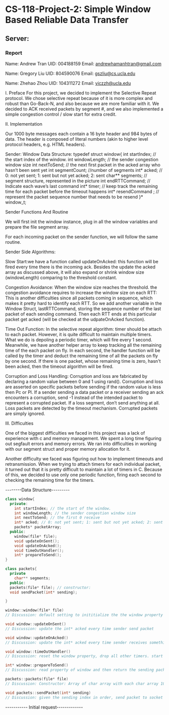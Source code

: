 # CS-118-Project-2: Simple Window Based Reliable Data Transfer

## Server:

### Report

Name: Andrew Tran
UID: 004188159
Email: andrewhamanhtran@gmail.com

Name: Gregory Liu 
UID: 804590076
Email: gszliu@cs.ucla.edu

Name: Zhehao Zhou
UID: 104311272
Email: viczzh@ucla.edu

I. Preface
For this project, we decided to implement the Selective Repeat protocol. We chose selective repeat because of it is more complex and robust than Go-Back-N, and also because we are more familiar with it. We decided to ACK received packets by segment #, and we also implemented a simple congestion control / slow start for extra credit.

II. Implementation

Our 1000 byte messages each contain a 16 byte header and 984 bytes of data. The header is composed of literal numbers (akin to higher level protocol headers, e.g. HTML headers).

Sender: Window Data Structure: 
typedef struct window{
  int startIndex; // the start index of the window.
  int windowLength; // the sender congestion window size
  int nextToSend; // the next first packet in the acked array who hasn’t been sent yet
  int segmentCount;	//number of segments
  int* acked; // 0: not yet sent; 1: sent but not yet acked; 2: sent
  char** segments; // segment structure, represented in the picture
  int endRTTCommand; // Indicate each wave’s last command
  int* timer; // keep track the remaining time for each packet before the timeout happens
  int* resendCommand ; // represent the packet sequence number that needs to be resend 
}* window_t;
				

Sender Functions And Routine 

We will first init the window instance, plug in all the window variables and prepare the file segment array. 

For each incoming packet on the sender function, we will follow the same routine. 
                    

Sender Side Algorithms: 

Slow Start:we have a function called updateOnAcked: this function will be fired every time there is the incoming ack. Besides the update the acked array as discussed above, it will also expand or shrink window size (windowLength) comparing to the threshold constant. 

Congestion Avoidance: When the window size reaches the threshold. the congestion avoidance requires to increase the window size on each RTT: This is another difficulties since all packets coming in sequence, which makes it pretty hard to identify each RTT. So we add another variable in the Window Struct, lastRTTCommand, storing the sequence number of the last packet of each sending command. Then each RTT ends at this particular packet get acked (will be checked at the udpateOnAcked function). 

Time Out Function:  In the selective repeat algorithm: timer should be attach to each packet. However, it is quite difficult to maintain multiple timers. What we do is depoling a periodic timer, which will fire every 1 second. Meanwhile, we have another helper array to keep tracking all the remaining time of the each packet on fly. In each second, the handler function will be called by the timer and deduct the remaining time of all the packets on fly by one second. If there is one packet, whose remaining time is zero, hasn't been acked, then the timeout algorithm will be fired. 

Corruption and Loss Handling: Corruption and loss are fabricated by declaring a random value between 0 and 1 using rand(). Corruption and loss are asserted on specific packets before sending if the random value is less then Pc or Pl. If a sender sending a data packet or a receiver sending an ack encounters a corruption, send -1 instead of the intended packet to represent a corrupted packet. If a loss segment, don’t send anything at all. Loss packets are detected by the timeout mechanism. Corrupted packets are simply ignored.

III. Difficulties

One of the biggest difficulties we faced in this project was a lack of experience with c and memory management. We spent a long time figuring out segfault errors and memory errors. We ran into difficulties in working with our segment struct and proper memory allocation for it.

Another difficulty we faced was figuring out how to implement timeouts and retransmission. When we trying to attach timers for each individual packet, it turned out that it is pretty difficult to maintain a lot of timers in C. Because of this, we decided to use only one periodic function, firing each second to checking the remaining time for the timers.

--------Data Structure---------
```C++
class window{
  private:
    int startIndex; // the start of the window.
    int windowLength; // the sender congestion window size
    int nextToSend; // the first 0 receive
    int* acked; // 0: not yet sent; 1: sent but not yet acked; 2: sent
    packets* packetArray;
  public:
    window(file* file);
    void updateOnSent();
    void updateOnAcked();
    void timeOutHandler();
    int* prepareToSend();
}

class packets{
  private
    char** segments;
  public:
  packets(file* file); // constructor:
  void sendPacket(int* sending);

}

window::window(file* file)
// Discussion: default setting to inititialize the the window property and the set off the packets constructor.  

void window::updateOnSent()
// Discussion: update the int* acked every time sender send packet

void window::updateOnAcked()
// Discussion: update the int* acked every time sender receives something. It has the congestion controller system inside, extend or shrink window size accrodingly.  

void window::timeOutHandler()
// Discussion: reset the window property, drop all other timers. start retransmission by sending the index to the sendPacket function

int* window::prepareToSend()
// Discussion: read property of window and then return the sending packet sequence number for the next blast to the packets's send packet function.

packets::packets(file* file)
// Discussion: Constructor: Array of char array with each char array 1000 bytes, allocate 988 bytes data and 12 bytes header. (order: sequence#, length, fileSize, payload)

void packets::sendPacket(int* sending)
// Discussion: given the sending index in order, send packet to socket connection, attached with timer and hander function
```
----------- Initial request-------------

